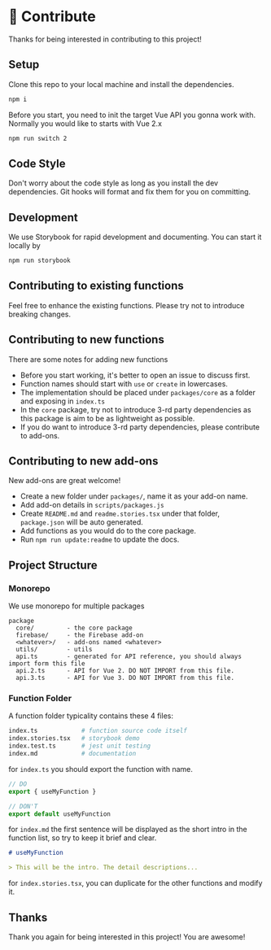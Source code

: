# 🧱 Contribute

Thanks for being interested in contributing to this project!

## Setup

Clone this repo to your local machine and install the dependencies.

```bash
npm i
```

Before you start, you need to init the target Vue API you gonna work with. Normally you would like to starts with Vue 2.x

```bash
npm run switch 2
```

## Code Style

Don't worry about the code style as long as you install the dev dependencies. Git hooks will format and fix them for you on committing.

## Development 

We use Storybook for rapid development and documenting. You can start it locally by

```bash
npm run storybook
```

## Contributing to existing functions

Feel free to enhance the existing functions. Please try not to introduce breaking changes.


## Contributing to new functions

There are some notes for adding new functions

- Before you start working, it's better to open an issue to discuss first.
- Function names should start with `use` or `create` in lowercases.
- The implementation should be placed under `packages/core` as a folder and exposing in `index.ts`
- In the `core` package, try not to introduce 3-rd party dependencies as this package is aim to be as lightweight as possible. 
- If you do want to introduce 3-rd party dependencies, please contribute to add-ons.

## Contributing to new add-ons

New add-ons are great welcome!

- Create a new folder under `packages/`, name it as your add-on name. 
- Add add-on details in `scripts/packages.js`
- Create `README.md` and `readme.stories.tsx` under that folder, `package.json` will be auto generated.
- Add functions as you would do to the core package.
- Run `npm run update:readme` to update the docs.

## Project Structure

### Monorepo

We use monorepo for multiple packages

```
package
  core/         - the core package
  firebase/     - the Firebase add-on
  <whatever>/   - add-ons named <whatever>
  utils/        - utils
  api.ts        - generated for API reference, you should always import form this file
  api.2.ts      - API for Vue 2. DO NOT IMPORT from this file.
  api.3.ts      - API for Vue 3. DO NOT IMPORT from this file.
```

### Function Folder

A function folder typicality contains these 4 files:

```bash
index.ts            # function source code itself
index.stories.tsx   # storybook demo
index.test.ts       # jest unit testing
index.md            # documentation
```

for `index.ts` you should export the function with name.

```ts
// DO
export { useMyFunction }

// DON'T
export default useMyFunction
```

for `index.md` the first sentence will be displayed as the short intro in the function list, so try to keep it brief and clear.

```md
# useMyFunction

> This will be the intro. The detail descriptions...
```

for `index.stories.tsx`, you can duplicate for the other functions and modify it.


## Thanks

Thank you again for being interested in this project! You are awesome!

